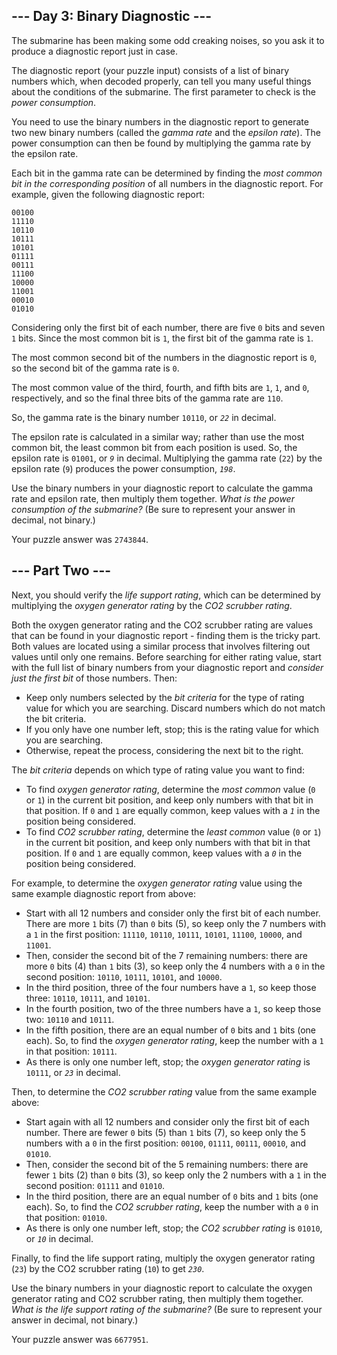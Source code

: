 <article class="day-desc"><h2>--- Day 3: Binary Diagnostic ---</h2><p>The submarine has been making some <span title="Turns out oceans are heavy.">odd creaking noises</span>, so you ask it to produce a diagnostic report just in case.</p>
<p>The diagnostic report (your puzzle input) consists of a list of binary numbers which, when decoded properly, can tell you many useful things about the conditions of the submarine. The first parameter to check is the <em>power consumption</em>.</p>
<p>You need to use the binary numbers in the diagnostic report to generate two new binary numbers (called the <em>gamma rate</em> and the <em>epsilon rate</em>). The power consumption can then be found by multiplying the gamma rate by the epsilon rate.</p>
<p>Each bit in the gamma rate can be determined by finding the <em>most common bit in the corresponding position</em> of all numbers in the diagnostic report. For example, given the following diagnostic report:</p>
<pre><code>00100
11110
10110
10111
10101
01111
00111
11100
10000
11001
00010
01010
</code></pre>
<p>Considering only the first bit of each number, there are five <code>0</code> bits and seven <code>1</code> bits. Since the most common bit is <code>1</code>, the first bit of the gamma rate is <code>1</code>.</p>
<p>The most common second bit of the numbers in the diagnostic report is <code>0</code>, so the second bit of the gamma rate is <code>0</code>.</p>
<p>The most common value of the third, fourth, and fifth bits are <code>1</code>, <code>1</code>, and <code>0</code>, respectively, and so the final three bits of the gamma rate are <code>110</code>.</p>
<p>So, the gamma rate is the binary number <code>10110</code>, or <code><em>22</em></code> in decimal.</p>
<p>The epsilon rate is calculated in a similar way; rather than use the most common bit, the least common bit from each position is used. So, the epsilon rate is <code>01001</code>, or <code><em>9</em></code> in decimal. Multiplying the gamma rate (<code>22</code>) by the epsilon rate (<code>9</code>) produces the power consumption, <code><em>198</em></code>.</p>
<p>Use the binary numbers in your diagnostic report to calculate the gamma rate and epsilon rate, then multiply them together. <em>What is the power consumption of the submarine?</em> (Be sure to represent your answer in decimal, not binary.)</p>
</article>
<p>Your puzzle answer was <code>2743844</code>.</p><article class="day-desc"><h2 id="part2">--- Part Two ---</h2><p>Next, you should verify the <em>life support rating</em>, which can be determined by multiplying the <em>oxygen generator rating</em> by the <em>CO2 scrubber rating</em>.</p>
<p>Both the oxygen generator rating and the CO2 scrubber rating are values that can be found in your diagnostic report - finding them is the tricky part. Both values are located using a similar process that involves filtering out values until only one remains. Before searching for either rating value, start with the full list of binary numbers from your diagnostic report and <em>consider just the first bit</em> of those numbers. Then:</p>
<ul>
<li>Keep only numbers selected by the <em>bit criteria</em> for the type of rating value for which you are searching. Discard numbers which do not match the bit criteria.</li>
<li>If you only have one number left, stop; this is the rating value for which you are searching.</li>
<li>Otherwise, repeat the process, considering the next bit to the right.</li>
</ul>
<p>The <em>bit criteria</em> depends on which type of rating value you want to find:</p>
<ul>
<li>To find <em>oxygen generator rating</em>, determine the <em>most common</em> value (<code>0</code> or <code>1</code>) in the current bit position, and keep only numbers with that bit in that position. If <code>0</code> and <code>1</code> are equally common, keep values with a <code><em>1</em></code> in the position being considered.</li>
<li>To find <em>CO2 scrubber rating</em>, determine the <em>least common</em> value (<code>0</code> or <code>1</code>) in the current bit position, and keep only numbers with that bit in that position. If <code>0</code> and <code>1</code> are equally common, keep values with a <code><em>0</em></code> in the position being considered.</li>
</ul>
<p>For example, to determine the <em>oxygen generator rating</em> value using the same example diagnostic report from above:</p>
<ul>
<li>Start with all 12 numbers and consider only the first bit of each number. There are more <code>1</code> bits (7) than <code>0</code> bits (5), so keep only the 7 numbers with a <code>1</code> in the first position: <code>11110</code>, <code>10110</code>, <code>10111</code>, <code>10101</code>, <code>11100</code>, <code>10000</code>, and <code>11001</code>.</li>
<li>Then, consider the second bit of the 7 remaining numbers: there are more <code>0</code> bits (4) than <code>1</code> bits (3), so keep only the 4 numbers with a <code>0</code> in the second position: <code>10110</code>, <code>10111</code>, <code>10101</code>, and <code>10000</code>.</li>
<li>In the third position, three of the four numbers have a <code>1</code>, so keep those three: <code>10110</code>, <code>10111</code>, and <code>10101</code>.</li>
<li>In the fourth position, two of the three numbers have a <code>1</code>, so keep those two: <code>10110</code> and <code>10111</code>.</li>
<li>In the fifth position, there are an equal number of <code>0</code> bits and <code>1</code> bits (one each). So, to find the <em>oxygen generator rating</em>, keep the number with a <code>1</code> in that position: <code>10111</code>.</li>
<li>As there is only one number left, stop; the <em>oxygen generator rating</em> is <code>10111</code>, or <code><em>23</em></code> in decimal.</li>
</ul>
<p>Then, to determine the <em>CO2 scrubber rating</em> value from the same example above:</p>
<ul>
<li>Start again with all 12 numbers and consider only the first bit of each number. There are fewer <code>0</code> bits (5) than <code>1</code> bits (7), so keep only the 5 numbers with a <code>0</code> in the first position: <code>00100</code>, <code>01111</code>, <code>00111</code>, <code>00010</code>, and <code>01010</code>.</li>
<li>Then, consider the second bit of the 5 remaining numbers: there are fewer <code>1</code> bits (2) than <code>0</code> bits (3), so keep only the 2 numbers with a <code>1</code> in the second position: <code>01111</code> and <code>01010</code>.</li>
<li>In the third position, there are an equal number of <code>0</code> bits and <code>1</code> bits (one each). So, to find the <em>CO2 scrubber rating</em>, keep the number with a <code>0</code> in that position: <code>01010</code>.</li>
<li>As there is only one number left, stop; the <em>CO2 scrubber rating</em> is <code>01010</code>, or <code><em>10</em></code> in decimal.</li>
</ul>
<p>Finally, to find the life support rating, multiply the oxygen generator rating (<code>23</code>) by the CO2 scrubber rating (<code>10</code>) to get <code><em>230</em></code>.</p>
<p>Use the binary numbers in your diagnostic report to calculate the oxygen generator rating and CO2 scrubber rating, then multiply them together. <em>What is the life support rating of the submarine?</em> (Be sure to represent your answer in decimal, not binary.)</p>
</article>
<p>Your puzzle answer was <code>6677951</code>.</p>